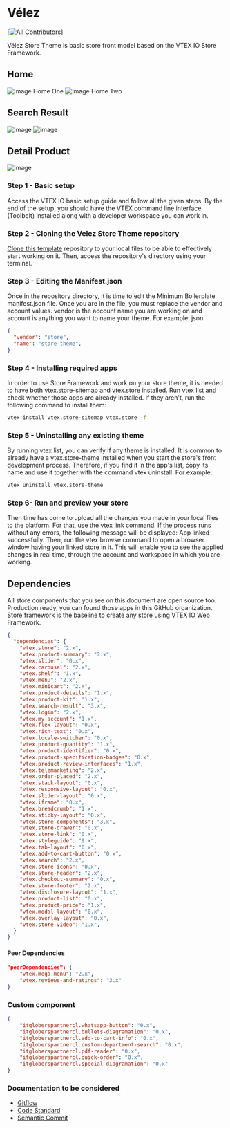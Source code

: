 # Vélez


[![All Contributors](https://img.shields.io/badge/all_contributors-1-orange.svg?style=flat-square)]


Vélez Store Theme is basic store front model based on the VTEX IO Store Framework.


## Home
![image Home One](https://user-images.githubusercontent.com/94373834/219786632-320532d0-df1b-4bad-9334-f053147cefdf.png)
![image Home Two](https://user-images.githubusercontent.com/94373834/219796138-15fc4ff3-7add-4aa3-8a04-74728ae17b9c.png)

## Search Result
![image](https://user-images.githubusercontent.com/94373834/220421262-0cf12d38-e940-490b-9b80-a0d2708c3fb3.png)
![image](https://user-images.githubusercontent.com/94373834/220421537-3c20cc7e-9836-4dd2-b2bc-faa99962bd14.png)

## Detail Product
![image](https://user-images.githubusercontent.com/94373834/220422940-4cfba806-2a91-447a-93d5-fcfe0c3453d8.png)


### Step 1 -  Basic setup

Access the VTEX IO basic setup guide and follow all the given steps.
By the end of the setup, you should have the VTEX command line interface (Toolbelt) installed along with a developer workspace you can work in.



### Step 2 - Cloning the Velez Store Theme repository

[Clone this template](https://github.com/Danilo1103/store-theme-velez.git) repository to your local files to be able to effectively start working on it.
Then, access the repository's directory using your terminal.



### Step 3 - Editing the Manifest.json
Once in the repository directory, it is time to edit the Minimum Boilerplate manifest.json file.
Once you are in the file, you must replace the vendor and account values. vendor is the account name you are working on and account is anything you want to name your theme. For example:
json

```json
{
  "vendor": "store",
  "name": "store-theme",
}
```



### Step 4 - Installing required apps
In order to use Store Framework and work on your store theme, it is needed to have both vtex.store-sitemap and vtex.store installed.
Run  vtex list  and check whether those apps are already installed.
If they aren't, run the following command to install them:
```sh
vtex install vtex.store-sitemap vtex.store -f
```



### Step 5 - Uninstalling any existing theme
By running vtex list,  you can verify if any theme is installed.
It is common to already have a vtex.store-theme  installed when you start the store's front development process.
Therefore, if you find it in the app's list, copy its name and use it together with the command vtex uninstall. For example:

```sh
vtex uninstall vtex.store-theme
```

### Step 6- Run and preview your store
Then time has come to upload all the changes you made in your local files to the platform. For that, use the vtex link command.
If the process runs without any errors, the following message will be displayed: App linked successfully. Then, run the vtex browse command to open a browser window having your linked store in it.
This will enable you to see the applied changes in real time, through the account and workspace in which you are working.


## Dependencies
All store components that you see on this document are open source too. Production ready, you can found those apps in this GitHub organization.
Store framework is the baseline to create any store using VTEX IO Web Framework.

```json
{
  "dependencies": {
    "vtex.store": "2.x",
    "vtex.product-summary": "2.x",
    "vtex.slider": "0.x",
    "vtex.carousel": "2.x",
    "vtex.shelf": "1.x",
    "vtex.menu": "2.x",
    "vtex.minicart": "2.x",
    "vtex.product-details": "1.x",
    "vtex.product-kit": "1.x",
    "vtex.search-result": "3.x",
    "vtex.login": "2.x",
    "vtex.my-account": "1.x",
    "vtex.flex-layout": "0.x",
    "vtex.rich-text": "0.x",
    "vtex.locale-switcher": "0.x",
    "vtex.product-quantity": "1.x",
    "vtex.product-identifier": "0.x",
    "vtex.product-specification-badges": "0.x",
    "vtex.product-review-interfaces": "1.x",
    "vtex.telemarketing": "2.x",
    "vtex.order-placed": "2.x",
    "vtex.stack-layout": "0.x",
    "vtex.responsive-layout": "0.x",
    "vtex.slider-layout": "0.x",
    "vtex.iframe": "0.x",
    "vtex.breadcrumb": "1.x",
    "vtex.sticky-layout": "0.x",
    "vtex.store-components": "3.x",
    "vtex.store-drawer": "0.x",
    "vtex.store-link": "0.x",
    "vtex.styleguide": "9.x",
    "vtex.tab-layout": "0.x",
    "vtex.add-to-cart-button": "0.x",
    "vtex.search": "2.x",
    "vtex.store-icons": "0.x",
    "vtex.store-header": "2.x",
    "vtex.checkout-summary": "0.x",
    "vtex.store-footer": "2.x",
    "vtex.disclosure-layout": "1.x",
    "vtex.product-list": "0.x",
    "vtex.product-price": "1.x",
    "vtex.modal-layout": "0.x",
    "vtex.overlay-layout": "0.x",
    "vtex.store-video": "1.x",
  }
}
```

#### Peer Dependencies

```json
"peerDependencies": {
    "vtex.mega-menu": "2.x",
    "vtex.reviews-and-ratings": "3.x"
}
```

### Custom component

```json
{
    "itgloberspartnercl.whatsapp-button": "0.x",
    "itgloberspartnercl.bullets-diagramation": "0.x",
    "itgloberspartnercl.add-to-cart-info": "0.x",
    "itgloberspartnercl.custom-department-search": "0.x",
    "itgloberspartnercl.pdf-reader": "0.x",
    "itgloberspartnercl.quick-order": "0.x",
    "itgloberspartnercl.special-diagramation": "0.x"
}
```

### Documentation to be considered
- [Gitflow](https://www.atlassian.com/es/git/tutorials/comparing-workflows/gitflow-workflow)
- [Code Standard](https://github.com/ITGlobers/CodeStandard)
- [Semantic Commit](https://gist.github.com/joshbuchea/6f47e86d2510bce28f8e7f42ae84c716)
